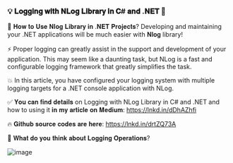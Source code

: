 ### 💡 𝐋𝐨𝐠𝐠𝐢𝐧𝐠 𝐰𝐢𝐭𝐡 𝐍𝐋𝐨𝐠 𝐋𝐢𝐛𝐫𝐚𝐫𝐲 𝐢𝐧 𝐂# 𝐚𝐧𝐝 .𝐍𝐄𝐓 🚀

💎 𝐇𝐨𝐰 𝐭𝐨 𝐔𝐬𝐞 𝐍𝐥𝐨𝐠 𝐋𝐢𝐛𝐫𝐚𝐫𝐲 𝐢𝐧 .𝐍𝐄𝐓 𝐏𝐫𝐨𝐣𝐞𝐜𝐭𝐬?
Developing and maintaining your .NET applications will be much easier with 𝐍𝐥𝐨𝐠 library!

⚡ Proper logging can greatly assist in the support and development of your application. This may seem like a daunting task, but NLog is a fast and configurable logging framework that greatly simplifies the task.

💥 In this article, you have configured your logging system with multiple logging targets for a .NET console application with NLog.

✅ 𝐘𝐨𝐮 𝐜𝐚𝐧 𝐟𝐢𝐧𝐝 𝐝𝐞𝐭𝐚𝐢𝐥𝐬 on Logging with NLog Library in C# and .NET and how to using it 𝐢𝐧 𝐦𝐲 𝐚𝐫𝐭𝐢𝐜𝐥𝐞 𝐨𝐧 𝐌𝐞𝐝𝐢𝐮𝐦: https://lnkd.in/dDhAZhfi

🔥 𝐆𝐢𝐭𝐡𝐮𝐛 𝐬𝐨𝐮𝐫𝐜𝐞 𝐜𝐨𝐝𝐞𝐬 𝐚𝐫𝐞 𝐡𝐞𝐫𝐞: https://lnkd.in/drtZQ73A

🎯 𝐖𝐡𝐚𝐭 𝐝𝐨 𝐲𝐨𝐮 𝐭𝐡𝐢𝐧𝐤 𝐚𝐛𝐨𝐮𝐭 𝐋𝐨𝐠𝐠𝐢𝐧𝐠 𝐎𝐩𝐞𝐫𝐚𝐭𝐢𝐨𝐧𝐬?

![image](https://github.com/user-attachments/assets/ab36def7-eb34-481a-87cf-ae7194589b49)
